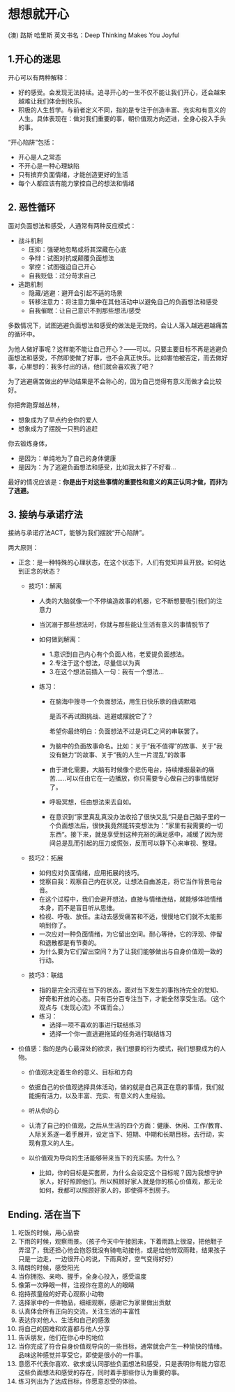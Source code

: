 # 想想就开心 

(澳) 路斯 哈里斯  英文书名：Deep Thinking Makes You Joyful

## 1.开心的迷思

开心可以有两种解释：

- 好的感受。会发现无法持续。追寻开心的一生不仅不能让我们开心，还会越来越难让我们体会到快乐。
- 积极的人生哲学。与前者定义不同，指的是专注于创造丰富、充实和有意义的人生。具体表现在：做对我们重要的事，朝价值观方向迈进，全身心投入手头的事。

“开心陷阱”包括：

- 开心是人之常态
- 不开心是一种心理缺陷
- 只有摈弃负面情绪，才能创造更好的生活
- 每个人都应该有能力掌控自己的想法和情绪

## 2. 恶性循环

面对负面想法和感受，人通常有两种反应模式：

- 战斗机制
  - 压抑：强硬地忽略或将其深藏在心底
  - 争辩：试图对抗或颠覆负面想法
  - 掌控：试图强迫自己开心
  - 自我贬低：过分苛求自己
- 逃跑机制
  - 隐藏/逃避：避开会引起不适的场景
  - 转移注意力：将注意力集中在其他活动中以避免自己的负面想法和感受
  - 自我催眠：让自己意识不到那些想法/感受

多数情况下，试图逃避负面想法和感受的做法是无效的。会让人落入越逃避越痛苦的循环中。

为他人做好事呢？这样能不能让自己开心？——可以。只要主要目标不再是逃避负面想法和感受，不然即使做了好事，也不会真正快乐。比如害怕被否定，而去做好事，心里想的：我多付出的话，他们就会喜欢我了吧？

为了逃避痛苦做出的举动结果是不会称心的，因为自己觉得有意义而做才会比较好。

你把奔跑穿越丛林，

- 想象成为了早点约会你的爱人
- 想象成为了摆脱一只熊的追赶

你去锻炼身体，

- 是因为：单纯地为了自己的身体健康
- 是因为：为了逃避负面想法和感受，比如我太胖了不好看...

最好的情况应该是：**你是出于对这些事情的重要性和意义的真正认同才做，而非为了逃避。**

## 3. 接纳与承诺疗法

接纳与承诺疗法ACT，能够为我们摆脱“开心陷阱”。

两大原则：

- 正念：是一种特殊的心理状态，在这个状态下，人们有觉知并且开放。如何达到正念的状态？

  - 技巧1：解离

    - 人类的大脑就像一个不停编造故事的机器，它不断想要吸引我们的注意力

    - 当沉溺于那些想法时，你就与那些能让生活有意义的事情脱节了

    - 如何做到解离：

      - 1.意识到自己内心有个负面人格，老爱提负面想法。
      - 2.专注于这个想法，尽量信以为真
      - 3.在这个想法前插入一句：我有一个想法...

    - 练习：

      - 在脑海中搜寻一个负面想法，用生日快乐歌的曲调默唱

        是否不再试图挑战、逃避或摆脱它了？

        希望你最终明白：负面想法不过是词汇之间的串联罢了。

      - 为脑中的负面故事命名。比如：关于“我不值得”的故事、关于“我没有魅力”的故事、关于“我的人生一片混乱”的故事

      - 由于进化需要，大脑有时候像个悲伤电台，持续播报最新的痛苦......可以任由它在一边播放，你只需要专心做自己的事情就好了。

      - 呼吸冥想，任由想法来去自如。

      - 在意识到”家里真乱真没办法收拾了很快又乱“只是自己脑子里的一个负面想法后，很快我竟然能转变想法为：”家里有我需要的一切东西“。接下来，就是享受到这种充裕的满足感中，减缓了因为房间总是乱而引起的压力或慌张，反而可以静下心来审视、整理。

  - 技巧2：拓展

    - 如何应对负面情绪，应用拓展的技巧。
    - 觉察自我：观察自己内在状况，让想法自由游走，将它当作背景电台音。
    - 在这个过程中，我们会避开想法，直接与情绪连结，就能够体验情绪本身，而不是盲目听从思维。
    - 检视、呼吸、放任。主动去感受痛苦和不适，慢慢地它们就不太能影响到你了。
    - 一次应对一种负面情绪，为它留出空间。耐心等待，它的浮现、停留和退散都是有节奏的。
    - 为什么要为它们留出空间？为了让我们能够做出与自身价值观一致的行动。

  - 技巧3：联结

    - 指的是完全沉浸在当下的状态，面对当下发生的事抱持完全的觉知、好奇和开放的心态。只有百分百专注当下，才能全然享受生活。（这个观点与《发现心流》不谋而合。）
    - 练习：
      - 选择一项不喜欢的事进行联结练习
      - 选择一个你一直逃避拖延的任务进行联结练习

- 价值感：指的是内心最深处的欲求，我们想要的行为模式，我们想要成为的人物。

  - 价值观决定着生命的意义、目标和方向

  - 依据自己的价值观选择具体活动，做的就是自己真正在意的事情，我们就能拥有活力，以及丰富、充实、有意义的人生经验。

  - 听从你的心
  
  - 认清了自己的价值观，之后从生活的四个方面：健康、休闲、工作/教育、人际关系逐一着手展开，设定当下、短期、中期和长期目标，去行动，实现有意义的人生。
  - 以价值观为导向的生活能够带来当下的充实感。为什么？
    - 比如，你的目标是买套房，为什么会设定这个目标呢？因为我想守护家人，好好照顾他们。所以照顾好家人就是你的核心价值观，那无论如何，我都可以照顾好家人的，即使得不到房子。



## Ending. 活在当下

1. 吃饭的时候，用心品尝
2. 下雨的时候，观察雨景。（孩子今天中午接回来，下着雨路上很湿，把他鞋子弄湿了，我还担心他会抱怨我没有骑电动接他，或是给他带双雨鞋，结果孩子只是一边走，一边很开心的说，下雨真好，空气变得好好）
3. 晴朗的时候，感受阳光
4. 当你拥抱、亲吻、握手，全身心投入，感受温度
5. 像第一次睁眼一样，注视你在意的人的眼睛
6. 抱持孩童般的好奇心观察小动物
7. 选择家中的一件物品，细细观察，感谢它为家里做出贡献
8. 认真体会所有正向的交流，关注生活的丰富性
9. 表达你对他人、生活和自己的感激
10. 将自己的困难和欢喜都与他人分享
11. 告诉朋友，他们在你心中的地位
12. 当你完成了符合自身价值观导向的一些目标，通常就会产生一种愉快的情绪。品味这种感觉并享受它，即使是很小的一件事。
13. 意愿不代表你喜欢、欲求或认同那些负面想法和感受，只是表明你有能力容忍这些负面想法和感受的存在，同时着手那些你认为重要的事。
14. 练习列出为了达成目标，你愿意忍受的体验。

